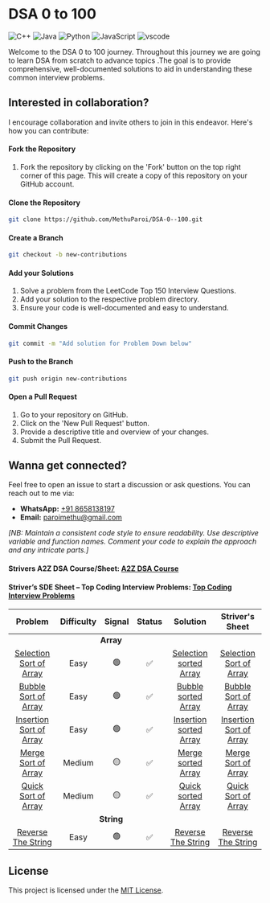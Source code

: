 # DSA 0 to 100

<p>
  <img
    src="https://custom-icon-badges.herokuapp.com/badge/C++-9C033A.svg?logo=cpp2&amp;logoColor=white"
    alt="C++"
  />
  <img
    src="https://custom-icon-badges.herokuapp.com/badge/Java-E34F26.svg?logo=java&amp;logoColor=white"
    alt="Java"
  />
  <img
    src="https://img.shields.io/badge/Python-0078D7.svg?logo=python&amp;logoColor=white"
    alt="Python"
  />
<img
    src="https://img.shields.io/badge/JavaScript-F7DF1E.svg?logo=JavaScript&logoColor=black"
    alt="JavaScript"
  />
  <img
    src="https://img.shields.io/badge/Visual_Studio_Code-0078D4?logo=visual%20studio%20code&amp;logoColor=white"
    alt="vscode"
  />
</p>
<p>
  Welcome to the DSA 0 to 100 journey. Throughout this journey we are going to learn DSA from scratch to advance topics .The goal is to provide comprehensive, well-documented solutions to aid in understanding these common interview problems.
</p>

## Interested in collaboration?

I encourage collaboration and invite others to join in this endeavor. Here's how you can contribute:

#### Fork the Repository

1. Fork the repository by clicking on the 'Fork' button on the top right corner of this page. This will create a copy of this repository on your GitHub account.

#### Clone the Repository

```bash
git clone https://github.com/MethuParoi/DSA-0--100.git
```

#### Create a Branch

```bash
git checkout -b new-contributions
```

#### Add your Solutions

1. Solve a problem from the LeetCode Top 150 Interview Questions.
2. Add your solution to the respective problem directory.
3. Ensure your code is well-documented and easy to understand.

#### Commit Changes

```bash
git commit -m "Add solution for Problem Down below"
```

#### Push to the Branch

```bash
git push origin new-contributions
```

#### Open a Pull Request

1. Go to your repository on GitHub.
2. Click on the 'New Pull Request' button.
3. Provide a descriptive title and overview of your changes.
4. Submit the Pull Request.

## Wanna get connected?

Feel free to open an issue to start a discussion or ask questions. You can reach out to me via:

- **WhatsApp:** [+91 8658138197](https://wa.me/918658138197)
- **Email:** [paroimethu@gmail.com](mailto:paroimethu@gmail.com)

<i>[NB: Maintain a consistent code style to ensure readability. Use descriptive variable and function names. Comment your code to explain the approach and any intricate parts.]</i>

#### Strivers A2Z DSA Course/Sheet: <a href="https://takeuforward.org/strivers-a2z-dsa-course/strivers-a2z-dsa-course-sheet-2/" target="_blank">A2Z DSA Course</a>


#### Striver’s SDE Sheet – Top Coding Interview Problems: <a href="https://takeuforward.org/interviews/strivers-sde-sheet-top-coding-interview-problems/" target="_blank">Top Coding Interview Problems</a>

<!-- hard = "🔴" -->

<table>
  <thead>
    <tr>
      <th>Problem</th>
      <th>Difficulty</th>
      <th>Signal</th>
      <th>Status</th>
      <th>Solution</th>
      <th>Striver's Sheet</th>
    </tr>
  </thead>
  <tbody>
    <tr>
      <td colspan="5" align="center">
        <strong>Array</strong>
      </td>
    </tr>
    <tr>
      <td align="center"><a href="https://www.codingninjas.com/studio/problems/selection-sort_624469?utm_source=striver&utm_medium=website&utm_campaign=a_zcoursetuf" target="_blank"> Selection Sort of Array</a></td>
      <td align="center">Easy</td>
      <td align="center">🟢</td>
      <td align="center">✅</td>
      <td align="center"><a href="https://github.com/MethuParoi/DSA-1--100/blob/main/code/Sorting/selection-sort.cpp" target="_blank">Selection sorted Array</a></td>
      <td align="center"><a href="https://takeuforward.org/sorting/selection-sort-algorithm/" target="_blank"> Selection Sort of Array</a></td>
    </tr>
    <tr>
      <td align="center"><a href="https://www.codingninjas.com/studio/problems/selection-sort_624469?utm_source=striver&utm_medium=website&utm_campaign=a_zcoursetuf" target="_blank"> Bubble Sort of Array</a></td>
      <td align="center">Easy</td>
      <td align="center">🟢</td>
      <td align="center">✅</td>
      <td align="center"><a href="https://github.com/MethuParoi/DSA-1--100/blob/main/code/Sorting/bubble-sort.cpp" target="_blank">Bubble sorted Array</a></td>
      <td align="center"><a href="https://takeuforward.org/data-structure/bubble-sort-algorithm/" target="_blank"> Bubble Sort of Array</a></td>
    </tr>
    <tr>
      <td align="center"><a href="https://www.codingninjas.com/studio/problems/insertion-sort_624381?utm_source=striver&utm_medium=website&utm_campaign=a_zcoursetuf" target="_blank">Insertion Sort of Array</a></td>
      <td align="center">Easy</td>
      <td align="center">🟢</td>
      <td align="center">✅</td>
      <td align="center"><a href="https://github.com/MethuParoi/DSA-1--100/blob/main/code/Sorting/insertion-sort.cpp" target="_blank">Insertion sorted Array</a></td>
      <td align="center"><a href="https://takeuforward.org/data-structure/insertion-sort-algorithm/" target="_blank">Insertion Sort of Array</a></td>
    </tr>
    <tr>
      <td align="center"><a href="https://www.codingninjas.com/studio/problems/merge-sort_5846?utm_source=striver&utm_medium=website&utm_campaign=a_zcoursetuf" target="_blank">Merge Sort of Array</a></td>
      <td align="center">Medium</td>
      <td align="center">🟡</td>
      <td align="center">✅</td>
      <td align="center"><a href="https://github.com/MethuParoi/DSA-1--100/blob/main/code/Sorting/merge-sort.cpp" target="_blank">Merge sorted Array</a></td>
      <td align="center"><a href="https://takeuforward.org/data-structure/merge-sort-algorithm/" target="_blank">Merge Sort of Array</a></td>
    </tr>
    <tr>
      <td align="center"><a href="https://www.codingninjas.com/studio/problems/quick-sort_5844?utm_source=striver&utm_medium=website&utm_campaign=a_zcoursetuf" target="_blank">Quick Sort of Array</a></td>
      <td align="center">Medium</td>
      <td align="center">🟡</td>
      <td align="center">✅</td>
      <td align="center"><a href="https://github.com/MethuParoi/DSA-1--100/blob/main/code/Sorting/quick-sort.cpp" target="_blank">Quick sorted Array</a></td>
      <td align="center"><a href="https://takeuforward.org/data-structure/quick-sort-algorithm/" target="_blank">Quick Sort of Array</a></td>
    </tr>
    <tr>
      <td colspan="5" align="center">
        <strong>String</strong>
      </td>
    </tr>
    <tr>
      <td align="center"><a href="https://leetcode.com/problems/reverse-string/description/" target="_blank">Reverse The String</a></td>
      <td align="center">Easy</td>
      <td align="center">🟢</td>
      <td align="center">✅</td>
      <td align="center"><a href="https://github.com/MethuParoi/DSA-1--100/blob/main/code/String/344.reverse-string.cpp" target="_blank">Reverse The String</a></td>
      <td align="center"><a href="#" target="_blank">Reverse The String</a></td>
    </tr>


    
    
  </tbody>
</table>

## License

This project is licensed under the [MIT License](LICENSE).
